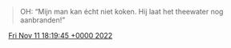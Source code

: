 > OH: “Mijn man kan écht niet koken\. Hij laat het theewater nog aanbranden\!”

<img src="../../media/tweet.ico" width="12" /> [Fri Nov 11 18:19:45 +0000 2022](https://twitter.com/DromerDenker/status/1591133594675974145)
